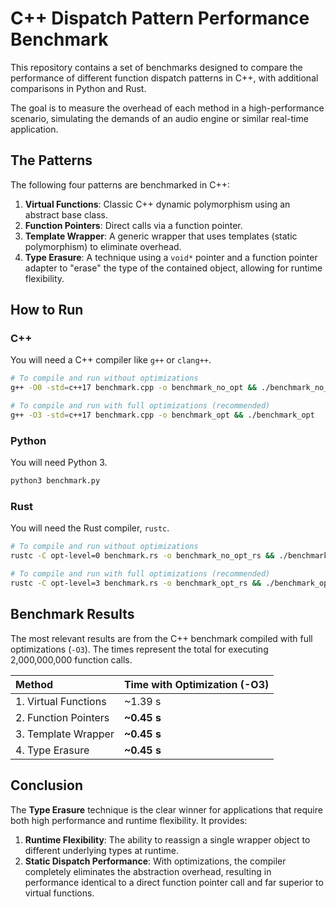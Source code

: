 # C++ Dispatch Pattern Performance Benchmark

This repository contains a set of benchmarks designed to compare the performance of different function dispatch patterns in C++, with additional comparisons in Python and Rust.

The goal is to measure the overhead of each method in a high-performance scenario, simulating the demands of an audio engine or similar real-time application.

## The Patterns

The following four patterns are benchmarked in C++:

1.  **Virtual Functions**: Classic C++ dynamic polymorphism using an abstract base class.
2.  **Function Pointers**: Direct calls via a function pointer.
3.  **Template Wrapper**: A generic wrapper that uses templates (static polymorphism) to eliminate overhead.
4.  **Type Erasure**: A technique using a `void*` pointer and a function pointer adapter to "erase" the type of the contained object, allowing for runtime flexibility.

## How to Run

### C++

You will need a C++ compiler like `g++` or `clang++`.

```bash
# To compile and run without optimizations
g++ -O0 -std=c++17 benchmark.cpp -o benchmark_no_opt && ./benchmark_no_opt

# To compile and run with full optimizations (recommended)
g++ -O3 -std=c++17 benchmark.cpp -o benchmark_opt && ./benchmark_opt
```

### Python

You will need Python 3.

```bash
python3 benchmark.py
```

### Rust

You will need the Rust compiler, `rustc`.

```bash
# To compile and run without optimizations
rustc -C opt-level=0 benchmark.rs -o benchmark_no_opt_rs && ./benchmark_no_opt_rs

# To compile and run with full optimizations (recommended)
rustc -C opt-level=3 benchmark.rs -o benchmark_opt_rs && ./benchmark_opt_rs
```

## Benchmark Results

The most relevant results are from the C++ benchmark compiled with full optimizations (`-O3`). The times represent the total for executing 2,000,000,000 function calls.

| Method | Time with Optimization (-O3) |
| :--- | :--- |
| 1. Virtual Functions | ~1.39 s |
| 2. Function Pointers | **~0.45 s** |
| 3. Template Wrapper | **~0.45 s** |
| 4. Type Erasure | **~0.45 s** |

## Conclusion

The **Type Erasure** technique is the clear winner for applications that require both high performance and runtime flexibility. It provides:

1.  **Runtime Flexibility**: The ability to reassign a single wrapper object to different underlying types at runtime.
2.  **Static Dispatch Performance**: With optimizations, the compiler completely eliminates the abstraction overhead, resulting in performance identical to a direct function pointer call and far superior to virtual functions.
